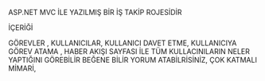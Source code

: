 ASP.NET MVC İLE YAZILMIŞ BİR İŞ TAKİP ROJESİDİR


İÇERİĞİ

GÖREVLER ,
KULLANICILAR,
KULLANICI DAVET ETME,
KULLANICIYA GÖREV ATAMA ,
HABER AKIŞI SAYFASI İLE TÜM KULLACINILARIN NELER YAPTIĞINI GÖREBİLİR BEĞENE BİLİR YORUM ATABİLRİSİNİZ,
ÇOK KATMALI MİMARİ,
